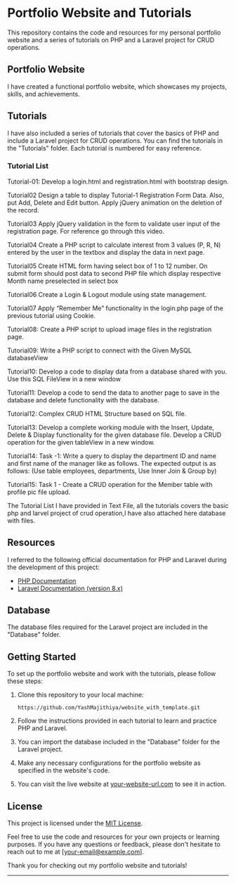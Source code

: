 # Portfolio Website and Tutorials

This repository contains the code and resources for my personal portfolio website and a series of tutorials on PHP and a Laravel project for CRUD operations.

## Portfolio Website

I have created a functional portfolio website, which showcases my projects, skills, and achievements.

## Tutorials

I have also included a series of tutorials that cover the basics of PHP and include a Laravel project for CRUD operations. You can find the tutorials in the "Tutorials" folder. Each tutorial is numbered for easy reference.

### Tutorial List

Tutorial-01:
Develop a login.html and registration.html with bootstrap design.

Tutorial02
Design a table to display Tutorial-1 Registration Form Data. Also, put Add, Delete and Edit button. Apply jQuery animation on the deletion of the record.

Tutorial03
Apply jQuery validation in the form to validate user input of the registration page. For reference go through this video. 

Tutorial04
Create a PHP script to calculate interest from 3 values (P, R, N) entered by the user in the textbox and display the data in next page.

Tutorial05
Create HTML form having select box of 1 to 12 number. On submit form should post data to second PHP file which display respective Month name preselected in select box

Tutorial06
Create a Login & Logout module using state management.

Tutorial07
Apply “Remember Me” functionality in the login.php page of the previous tutorial using Cookie.

Tutorial08:
Create a PHP script to upload image files in the registration page.

Tutorial09:
Write a PHP script to connect with the Given MySQL databaseView

Tutorial10:
Develop a code to display data from a database shared with you. Use this SQL FileView in a new window

Tutorial11:
Develop a code to send the data to another page to save in the database and delete functionality with the database.

Tutorial12:
Complex CRUD HTML Structure based on SQL file.

Tutorial13:
Develop a complete working module with the Insert, Update, Delete & Display functionality for the given database file. Develop a CRUD operation for the given tableView in a new window.

Tutorial14:
Task -1: Write a query to display the department ID and name and first name of the manager like as follows. 
The expected output is as follows: (Use table employees, departments, Use Inner Join & Group by)

Tutorial15:
Task 1 - Create a CRUD operation for the Member table with profile pic file upload.

The Tutorial List I have provided in Text File, all the tutorials covers the basic php and larvel project of crud operation,I have also attached here database with files.

## Resources

I referred to the following official documentation for PHP and Laravel during the development of this project:

- [PHP Documentation](https://www.php.net/docs.php)
- [Laravel Documentation (version 8.x)](https://laravel.com/docs/8.x/installation)

## Database

The database files required for the Laravel project are included in the "Database" folder.

## Getting Started

To set up the portfolio website and work with the tutorials, please follow these steps:

1. Clone this repository to your local machine:

   ```
   https://github.com/YashMajithiya/website_with_template.git
   ```

2. Follow the instructions provided in each tutorial to learn and practice PHP and Laravel.

3. You can import the database included in the "Database" folder for the Laravel project.

4. Make any necessary configurations for the portfolio website as specified in the website's code.

5. You can visit the live website at [your-website-url.com](https://www.your-website-url.com) to see it in action.

## License

This project is licensed under the [MIT License](LICENSE.md).

Feel free to use the code and resources for your own projects or learning purposes. If you have any questions or feedback, please don't hesitate to reach out to me at [your-email@example.com].

Thank you for checking out my portfolio website and tutorials!

--- 
